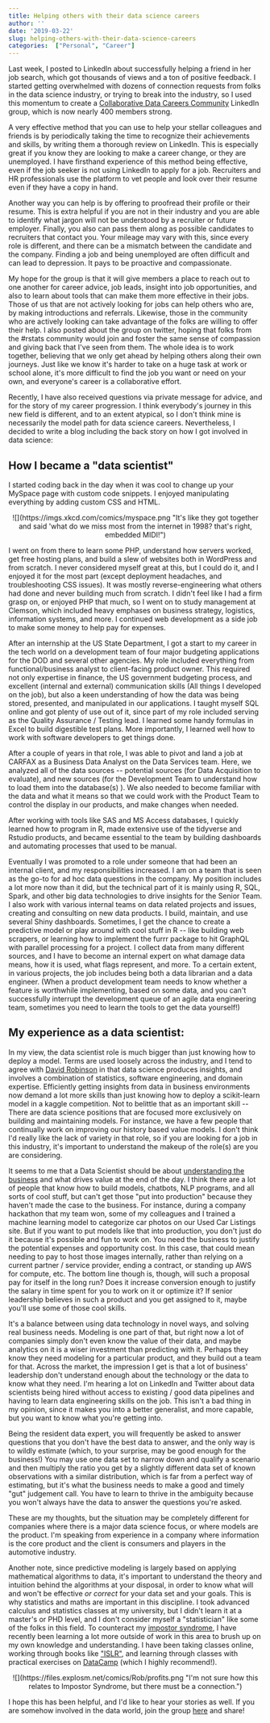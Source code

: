 ```yaml
---
title: Helping others with their data science careers
author: ''
date: '2019-03-22'
slug: helping-others-with-their-data-science-careers
categories:  ["Personal", "Career"]
---
```



Last week, I posted to LinkedIn about successfully helping a friend in her job search, which got thousands of views and a ton of positive feedback. I started getting overwhelmed with dozens of connection requests from folks in the data science industry, or trying to break into the industry, so I used this momentum to create a [Collaborative Data Careers Community](https://www.linkedin.com/groups/12225054) LinkedIn group, which is now nearly 400 members strong.  

A very effective method that you can use to help your stellar colleagues and friends is by periodically taking the time to recognize their achievements and skills, by writing them a thorough review on LinkedIn.  This is especially great if you know they are looking to make a career change, or they are unemployed.  I have firsthand experience of this method being effective, even if the job seeker is not using LinkedIn to apply for a job.  Recruiters and HR professionals use the platform to vet people and look over their resume even if they have a copy in hand.

Another way you can help is by offering to proofread their profile or their resume.  This is extra helpful if you are not in their industry and you are able to identify what jargon will not be understood by a recruiter or future employer. Finally, you also can pass them along as possible candidates to recruiters that contact you.  Your mileage may vary with this, since every role is different, and there can be a mismatch between the candidate and the company. Finding a job and being unemployed are often difficult and can lead to depression.  It pays to be proactive and compassionate.

My hope for the group is that it will give members a place to reach out to one another for career advice, job leads, insight into job opportunities, and also to learn about tools that can make them more effective in their jobs.  Those of us that are not actively looking for jobs can help others who are, by making introductions and referrals. Likewise, those in the community who are actively looking can take advantage of the folks are willing to offer their help.  I also posted about the group on twitter, hoping that folks from the #rstats community would join and foster the same sense of compassion and giving back that I've seen from them.  The whole idea is to work together, believing that we only get ahead by helping others along their own journeys.  Just like we know it's harder to take on a huge task at work or school alone, it's more difficult to find the job you want or need on your own, and everyone's career is a collaborative effort.

Recently, I have also received questions via private message for advice, and for the story of my career progression.  I think everybody's journey in this new field is different, and to an extent atypical, so I don't think mine is necessarily the model path for data science careers.  Nevertheless, I decided to write a blog including the back story on how I got involved in data science: 

## How I became a "data scientist"

I started coding back in the day when it was cool to change up your MySpace page with custom code snippets.  I enjoyed manipulating everything by adding custom CSS and HTML.  

<center>
![](https://imgs.xkcd.com/comics/myspace.png "It's like they got together and said 'what do we miss most from the internet in 1998?  that's right, embedded MIDI!")
</center>




I went on from there to learn some PHP, understand how servers worked, get free hosting plans, and build a slew of websites both in WordPress and from scratch.  I never considered myself great at this, but I could do it, and I enjoyed it for the most part (except deployment headaches, and troubleshooting CSS issues).  It was mostly reverse-engineering what others had done and never building much from scratch.  I didn't feel like I had a firm grasp on, or enjoyed PHP that much, so I went on to study management at Clemson, which included heavy emphases on business strategy, logistics, information systems, and more.  I continued web development as a side job to make some money to help pay for expenses.

After an internship at the US State Department, I got a start to my career in the tech world on a development team of four major budgeting applications for the DOD and several other agencies.  My role included everything from functional/business analyst to client-facing product owner.  This required not only expertise in finance, the US government budgeting process, and excellent (internal and external) communication skills (All things I developed on the job), but also a keen understanding of how the data was being stored, presented, and manipulated in our applications.  I taught myself SQL online and got plenty of use out of it, since part of my role included serving as the Quality Assurance / Testing lead.  I learned some handy formulas in Excel to build digestible test plans.  More importantly, I learned well how to work with software developers to get things done. 

After a couple of years in that role, I was able to pivot and land a job at CARFAX as a Business Data Analyst on the Data Services team.  Here, we analyzed all of the data sources -- potential sources (for Data Acquisition to evaluate), and new sources (for the Development Team to understand how to load them into the database(s) ).  We also needed to become familiar with the data and what it means so that we could work with the Product Team to control the display in our products, and make changes when needed.

After working with tools like SAS and MS Access databases, I quickly learned how to program in R, made extensive use of the tidyverse and Rstudio products, and became essential to the team by building dashboards and automating processes that used to be manual.

Eventually I was promoted to a role under someone that had been an internal client, and my responsibilities increased. I am on a team that is seen as the go-to for ad hoc data questions in the company.  My position includes a lot more now than it did, but the technical part of it is mainly using R, SQL, Spark, and other big data technologies to drive insights for the Senior Team.  I also work with various internal teams on data related projects and issues, creating and consulting on new data products.  I build, maintain, and use several Shiny dashboards.  Sometimes, I get the chance to create a predictive model or play around with cool stuff in R -- like building web scrapers, or learning how to implement the furrr package to hit GraphQL with parallel processing for a project.  I collect data from many different sources, and I have to become an internal expert on what damage data means, how it is used, what flags represent, and more.  To a certain extent, in various projects, the job includes being both a data librarian and a data engineer.  (When a product development team needs to know whether a feature is worthwhile implementing, based on some data, and you can't successfully interrupt the development queue of an agile data engineering team, sometimes you need to learn the tools to get the data yourself!)

## My experience as a data scientist:

In my view, the data scientist role is much bigger than just knowing how to deploy a model.  Terms are used loosely across the industry, and I tend to agree with [David Robinson](http://varianceexplained.org/r/ds-ml-ai/) in that data science produces insights, and involves a combination of statistics, software engineering, and domain expertise.  Efficiently getting insights from data in business environments now demand a lot more skills than just knowing how to deploy a scikit-learn model in a kaggle competition.  Not to belittle that as an important skill -- There are data science positions that are focused more exclusively on building and maintaining models.  For instance, we have a few people that continually work on improving our history based value models.  I don't think I'd really like the lack of variety in that role, so if you are looking for a job in this industry, it's important to understand the makeup of the role(s) are you are considering.  

It seems to me that a Data Scientist should be about [understanding the business](https://www.boye-co.com/blog/2019/3/22/show-me-the-money-not-the-data) and what drives value at the end of the day.  I think there are a lot of people that know how to build models, chatbots, NLP programs, and all sorts of cool stuff, but can't get those "put into production" because they haven't made the case to the business.  For instance, during a company hackathon that my team won, some of my colleagues and I trained a machine learning model to categorize car photos on our Used Car Listings site. But if you want to put models like that into production, you don't just do it because it's possible and fun to work on.  You need the business to justify the potential expenses and opportunity cost.  In this case, that could mean needing to pay to host those images internally, rather than relying on a current partner / service provider, ending a contract, or standing up AWS for compute, etc.  The bottom line though is, though, will such a proposal pay for itself in the long run?  Does it increase conversion enough to justify the salary in time spent for you to work on it or optimize it?  If senior leadership believes in such a product and you get assigned to it, maybe you'll use some of those cool skills.  

It's a balance between using data technology in novel ways, and solving real business needs. Modeling is one part of that, but right now a lot of companies simply don't even know the value of their data, and maybe analytics on it is a wiser investment than predicting with it. Perhaps they know they need modeling for a particular product, and they build out a team for that.  Across the market, the impression I get is that a lot of business' leadership don't understand enough about the technology or the data to know what they need.  I'm hearing a lot on LinkedIn and Twitter about data scientists being hired without access to existing / good data pipelines and having to learn data engineering skills on the job. This isn't a bad thing in my opinion, since it makes you into a better generalist, and more capable, but you want to know what you're getting into.

Being the resident data expert, you will frequently be asked to answer questions that you don't have the best data to answer, and the only way is to wildly estimate (which, to your surprise, may be good enough for the business!)  You may use one data set to narrow down and qualify a scenario and then multiply the ratio you get by a slightly different data set of known observations with a similar distribution, which is far from a perfect way of estimating, but it's what the business needs to make a good and timely "gut" judgement call.  You have to learn to thrive in the ambiguity because you won't always have the data to answer the questions you're asked.

These are my thoughts, but the situation may be completely different for companies where there is a major data science focus, or where models are the product. I'm speaking from experience in a company where information is the core product and the client is consumers and players in the automotive industry.

Another note, since predictive modeling is largely based on applying mathematical algorithms to data, it's important to understand the theory and intuition behind the algorithms at your disposal, in order to know what will and won't be effective *or correct* for your data set and your goals.  This is why statistics and maths are important in this discipline. I took advanced calculus and statistics classes at my university, but I didn't learn it at a master's or PHD level, and I don't consider myself a "statistician" like some of the folks in this field.  To counteract my [impostor syndrome](https://caitlinhudon.com/2018/01/19/imposter-syndrome-in-data-science/), I have recently been learning a lot more outside of work in this area to brush up on my own knowledge and understanding.  I have been taking classes online, working through books like ["ISLR"](https://www-bcf.usc.edu/~gareth/ISL/), and learning through classes with practical exercises on [DataCamp](https://www.datacamp.com/) (which I highly recommend!).


<center>
![](https://files.explosm.net/comics/Rob/profits.png "I'm not sure how this relates to Impostor Syndrome, but there must be a connection.")
</center>



I hope this has been helpful, and I'd like to hear your stories as well.  If you are somehow involved in the data world, join the group  [here](https://www.linkedin.com/groups/12225054) and share!